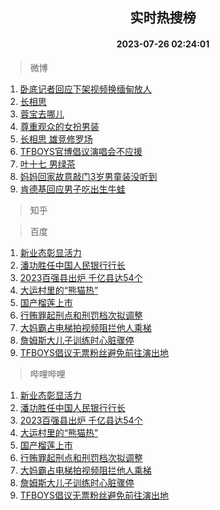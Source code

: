<div align="center"><h2>实时热搜榜</h2><h4>2023-07-26 02:24:01</h4></div>

> 微博  

1. [卧底记者回应下架视频换缅甸放人](https://s.weibo.com/weibo?q=%23%E5%8D%A7%E5%BA%95%E8%AE%B0%E8%80%85%E5%9B%9E%E5%BA%94%E4%B8%8B%E6%9E%B6%E8%A7%86%E9%A2%91%E6%8D%A2%E7%BC%85%E7%94%B8%E6%94%BE%E4%BA%BA%23&t=31&band_rank=1&Refer=top)<br />
2. [长相思](https://s.weibo.com/weibo?q=%E9%95%BF%E7%9B%B8%E6%80%9D&t=31&band_rank=2&Refer=top)<br />
3. [蓉宝去哪儿](https://s.weibo.com/weibo?q=%23%E8%93%89%E5%AE%9D%E5%8E%BB%E5%93%AA%E5%84%BF%23&t=31&band_rank=3&Refer=top)<br />
4. [尊重观众的女扮男装](https://s.weibo.com/weibo?q=%E5%B0%8A%E9%87%8D%E8%A7%82%E4%BC%97%E7%9A%84%E5%A5%B3%E6%89%AE%E7%94%B7%E8%A3%85&t=31&band_rank=4&Refer=top)<br />
5. [长相思 雄竞修罗场](https://s.weibo.com/weibo?q=%E9%95%BF%E7%9B%B8%E6%80%9D%20%E9%9B%84%E7%AB%9E%E4%BF%AE%E7%BD%97%E5%9C%BA&t=31&band_rank=5&Refer=top)<br />
6. [TFBOYS官博倡议演唱会不应援](https://s.weibo.com/weibo?q=%23TFBOYS%E5%AE%98%E5%8D%9A%E5%80%A1%E8%AE%AE%E6%BC%94%E5%94%B1%E4%BC%9A%E4%B8%8D%E5%BA%94%E6%8F%B4%23&t=31&band_rank=6&Refer=top)<br />
7. [叶十七 男绿茶](https://s.weibo.com/weibo?q=%E5%8F%B6%E5%8D%81%E4%B8%83%20%E7%94%B7%E7%BB%BF%E8%8C%B6&t=31&band_rank=7&Refer=top)<br />
8. [妈妈回家故意敲门3岁男童装没听到](https://s.weibo.com/weibo?q=%23%E5%A6%88%E5%A6%88%E5%9B%9E%E5%AE%B6%E6%95%85%E6%84%8F%E6%95%B2%E9%97%A83%E5%B2%81%E7%94%B7%E7%AB%A5%E8%A3%85%E6%B2%A1%E5%90%AC%E5%88%B0%23&t=31&band_rank=8&Refer=top)<br />
9. [肯德基回应男子吃出生牛蛙](https://s.weibo.com/weibo?q=%23%E8%82%AF%E5%BE%B7%E5%9F%BA%E5%9B%9E%E5%BA%94%E7%94%B7%E5%AD%90%E5%90%83%E5%87%BA%E7%94%9F%E7%89%9B%E8%9B%99%23&t=31&band_rank=9&Refer=top)<br />

> 知乎  


> 百度  

1. [新业态彰显活力](https://www.baidu.com/s?wd=%E6%96%B0%E4%B8%9A%E6%80%81%E5%BD%B0%E6%98%BE%E6%B4%BB%E5%8A%9B&sa=fyb_news&rsv_dl=fyb_news)<br />
2. [潘功胜任中国人民银行行长](https://www.baidu.com/s?wd=%E6%BD%98%E5%8A%9F%E8%83%9C%E4%BB%BB%E4%B8%AD%E5%9B%BD%E4%BA%BA%E6%B0%91%E9%93%B6%E8%A1%8C%E8%A1%8C%E9%95%BF&sa=fyb_news&rsv_dl=fyb_news)<br />
3. [2023百强县出炉 千亿县达54个](https://www.baidu.com/s?wd=2023%E7%99%BE%E5%BC%BA%E5%8E%BF%E5%87%BA%E7%82%89+%E5%8D%83%E4%BA%BF%E5%8E%BF%E8%BE%BE54%E4%B8%AA&sa=fyb_news&rsv_dl=fyb_news)<br />
4. [大运村里的“熊猫热”](https://www.baidu.com/s?wd=%E5%A4%A7%E8%BF%90%E6%9D%91%E9%87%8C%E7%9A%84%E2%80%9C%E7%86%8A%E7%8C%AB%E7%83%AD%E2%80%9D&sa=fyb_news&rsv_dl=fyb_news)<br />
5. [国产榴莲上市](https://www.baidu.com/s?wd=%E5%9B%BD%E4%BA%A7%E6%A6%B4%E8%8E%B2%E4%B8%8A%E5%B8%82&sa=fyb_news&rsv_dl=fyb_news)<br />
6. [行贿罪起刑点和刑罚档次拟调整](https://www.baidu.com/s?wd=%E8%A1%8C%E8%B4%BF%E7%BD%AA%E8%B5%B7%E5%88%91%E7%82%B9%E5%92%8C%E5%88%91%E7%BD%9A%E6%A1%A3%E6%AC%A1%E6%8B%9F%E8%B0%83%E6%95%B4&sa=fyb_news&rsv_dl=fyb_news)<br />
7. [大妈霸占电梯拍视频阻拦他人乘梯](https://www.baidu.com/s?wd=%E5%A4%A7%E5%A6%88%E9%9C%B8%E5%8D%A0%E7%94%B5%E6%A2%AF%E6%8B%8D%E8%A7%86%E9%A2%91%E9%98%BB%E6%8B%A6%E4%BB%96%E4%BA%BA%E4%B9%98%E6%A2%AF&sa=fyb_news&rsv_dl=fyb_news)<br />
8. [詹姆斯大儿子训练时心脏骤停](https://www.baidu.com/s?wd=%E8%A9%B9%E5%A7%86%E6%96%AF%E5%A4%A7%E5%84%BF%E5%AD%90%E8%AE%AD%E7%BB%83%E6%97%B6%E5%BF%83%E8%84%8F%E9%AA%A4%E5%81%9C&sa=fyb_news&rsv_dl=fyb_news)<br />
9. [TFBOYS倡议无票粉丝避免前往演出地](https://www.baidu.com/s?wd=TFBOYS%E5%80%A1%E8%AE%AE%E6%97%A0%E7%A5%A8%E7%B2%89%E4%B8%9D%E9%81%BF%E5%85%8D%E5%89%8D%E5%BE%80%E6%BC%94%E5%87%BA%E5%9C%B0&sa=fyb_news&rsv_dl=fyb_news)<br />

> 哔哩哔哩  

1. [新业态彰显活力](https://www.baidu.com/s?wd=%E6%96%B0%E4%B8%9A%E6%80%81%E5%BD%B0%E6%98%BE%E6%B4%BB%E5%8A%9B&sa=fyb_news&rsv_dl=fyb_news)<br />
2. [潘功胜任中国人民银行行长](https://www.baidu.com/s?wd=%E6%BD%98%E5%8A%9F%E8%83%9C%E4%BB%BB%E4%B8%AD%E5%9B%BD%E4%BA%BA%E6%B0%91%E9%93%B6%E8%A1%8C%E8%A1%8C%E9%95%BF&sa=fyb_news&rsv_dl=fyb_news)<br />
3. [2023百强县出炉 千亿县达54个](https://www.baidu.com/s?wd=2023%E7%99%BE%E5%BC%BA%E5%8E%BF%E5%87%BA%E7%82%89+%E5%8D%83%E4%BA%BF%E5%8E%BF%E8%BE%BE54%E4%B8%AA&sa=fyb_news&rsv_dl=fyb_news)<br />
4. [大运村里的“熊猫热”](https://www.baidu.com/s?wd=%E5%A4%A7%E8%BF%90%E6%9D%91%E9%87%8C%E7%9A%84%E2%80%9C%E7%86%8A%E7%8C%AB%E7%83%AD%E2%80%9D&sa=fyb_news&rsv_dl=fyb_news)<br />
5. [国产榴莲上市](https://www.baidu.com/s?wd=%E5%9B%BD%E4%BA%A7%E6%A6%B4%E8%8E%B2%E4%B8%8A%E5%B8%82&sa=fyb_news&rsv_dl=fyb_news)<br />
6. [行贿罪起刑点和刑罚档次拟调整](https://www.baidu.com/s?wd=%E8%A1%8C%E8%B4%BF%E7%BD%AA%E8%B5%B7%E5%88%91%E7%82%B9%E5%92%8C%E5%88%91%E7%BD%9A%E6%A1%A3%E6%AC%A1%E6%8B%9F%E8%B0%83%E6%95%B4&sa=fyb_news&rsv_dl=fyb_news)<br />
7. [大妈霸占电梯拍视频阻拦他人乘梯](https://www.baidu.com/s?wd=%E5%A4%A7%E5%A6%88%E9%9C%B8%E5%8D%A0%E7%94%B5%E6%A2%AF%E6%8B%8D%E8%A7%86%E9%A2%91%E9%98%BB%E6%8B%A6%E4%BB%96%E4%BA%BA%E4%B9%98%E6%A2%AF&sa=fyb_news&rsv_dl=fyb_news)<br />
8. [詹姆斯大儿子训练时心脏骤停](https://www.baidu.com/s?wd=%E8%A9%B9%E5%A7%86%E6%96%AF%E5%A4%A7%E5%84%BF%E5%AD%90%E8%AE%AD%E7%BB%83%E6%97%B6%E5%BF%83%E8%84%8F%E9%AA%A4%E5%81%9C&sa=fyb_news&rsv_dl=fyb_news)<br />
9. [TFBOYS倡议无票粉丝避免前往演出地](https://www.baidu.com/s?wd=TFBOYS%E5%80%A1%E8%AE%AE%E6%97%A0%E7%A5%A8%E7%B2%89%E4%B8%9D%E9%81%BF%E5%85%8D%E5%89%8D%E5%BE%80%E6%BC%94%E5%87%BA%E5%9C%B0&sa=fyb_news&rsv_dl=fyb_news)<br />
